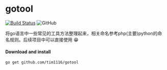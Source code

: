 # gotool
[![Build Status](https://travis-ci.org/tim1116/gotool.svg?branch=main)](https://travis-ci.org/tim1116/gotool)
![GitHub](https://img.shields.io/github/license/tim1116/gotool)



将go语言中一些常见的工具方法整理起来，相关命名参考php(主要)python的命名规则。后续项目中可以直接使用 :grin:

#### Download and install

    go get github.com/tim1116/gotool
